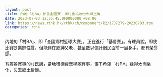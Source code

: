 ```yaml
---
layout: post
title: 內地「村BA」拓展全國賽　鄉村籃協盼勿失鄉土情
date: 2023-07-03 12:36:45.000000000 +08:00
link: https://news.rthk.hk/rthk/ch/component/k2/1707279-20230703.htm
categories: rthk
---
```


內地的「村BA」、即「全國鄉村籃球大賽」，正在進行「基層賽」。有球員說，即使比賽是業餘性質，但能夠在鄉紳父老、甚至數以億計網民面前一展身手，都有榮譽感。

有籌辦賽事的村民說，當地積極響應舉辦賽事，但不希望「村BA」變得太商業化，失去鄉土情懷。
